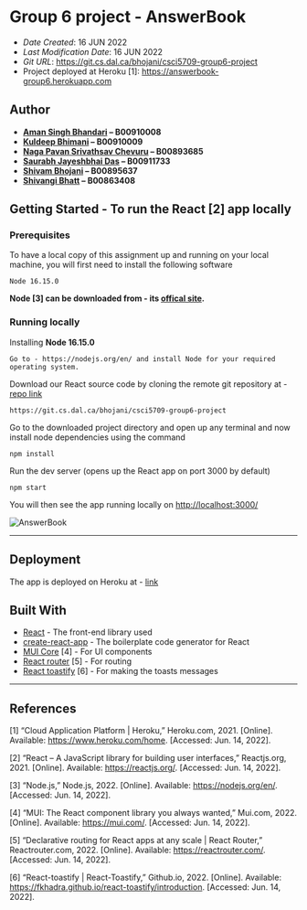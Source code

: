 # Group 6 project - AnswerBook

- _Date Created_: 16 JUN 2022
- _Last Modification Date_: 16 JUN 2022
- _Git URL_: <https://git.cs.dal.ca/bhojani/csci5709-group6-project>
- Project deployed at Heroku [1]: <https://answerbook-group6.herokuapp.com>

## Author

- **[Aman Singh Bhandari](mailto:am727005@dal.ca) – B00910008**
- **[Kuldeep Bhimani](mailto:kl681090@dal.ca) – B00910009**
- **[Naga Pavan Srivathsav Chevuru](mailto:ng490417@dal.ca) – B00893685**
- **[Saurabh Jayeshbhai Das](mailto:sr850847@dal.ca) – B00911733**
- **[Shivam Bhojani](mailto:sh827646@dal.ca) – B00895637**
- **[Shivangi Bhatt](mailto:sh224186@dal.ca) – B00863408**

## Getting Started - To run the React [2] app locally

### Prerequisites

To have a local copy of this assignment up and running on your local machine, you will first need to install the following software

```
Node 16.15.0
```

**Node [3] can be downloaded from - its [offical site](https://nodejs.org/en/).**

### Running locally

Installing **Node 16.15.0**

```
Go to - https://nodejs.org/en/ and install Node for your required operating system.
```

Download our React source code by cloning the remote git repository at - [repo link](https://git.cs.dal.ca/bhojani/csci5709-group6-project)

```
https://git.cs.dal.ca/bhojani/csci5709-group6-project
```

Go to the downloaded project directory and open up any terminal and now install node dependencies using the command

```
npm install
```

Run the dev server (opens up the React app on port 3000 by default)

```
npm start
```

You will then see the app running locally on <http://localhost:3000/>

![AnswerBook](https://media.giphy.com/media/6DqoQ1nUj4dLJsuMvq/giphy.gif)

---

## Deployment

The app is deployed on Heroku at - [link](https://answerbook-group6.herokuapp.com)

## Built With

- [React](https://github.com/facebook/react/) - The front-end library used
- [create-react-app](https://github.com/facebook/create-react-app) - The boilerplate code generator for React
- [MUI Core](https://www.npmjs.com/package/@mui/material) [4] - For UI components
- [React router](https://reactrouter.com/) [5] - For routing
- [React toastify](https://fkhadra.github.io/react-toastify/) [6] - For making the toasts messages

---

## References

[1] “Cloud Application Platform | Heroku,” Heroku.com, 2021. [Online]. Available: <https://www.heroku.com/home>. [Accessed: Jun. 14, 2022].
‌

[2] “React – A JavaScript library for building user interfaces,” Reactjs.org, 2021. [Online]. Available: <https://reactjs.org/>. [Accessed: Jun. 14, 2022].

‌[3] “Node.js,” Node.js, 2022. [Online]. Available: <https://nodejs.org/en/>. [Accessed: Jun. 14, 2022].

[4] “MUI: The React component library you always wanted,” Mui.com, 2022. [Online]. Available: <https://mui.com/>. [Accessed: Jun. 14, 2022].

[5] “Declarative routing for React apps at any scale | React Router,” Reactrouter.com, 2022. [Online]. Available: <https://reactrouter.com/>. [Accessed: Jun. 14, 2022].

[6] “React-toastify | React-Toastify,” Github.io, 2022. [Online]. Available: <https://fkhadra.github.io/react-toastify/introduction>. [Accessed: Jun. 14, 2022].
